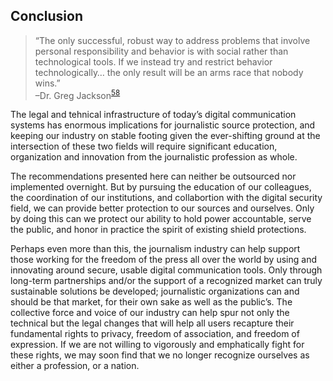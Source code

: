Conclusion
----------

> “The only successful, robust way to address problems that involve
> personal responsibility and behavior is with social rather than
> technological tools. If we instead try and restrict behavior
> technologically… the only result will be an arms race that nobody
> wins.”  
> –Dr. Greg Jackson<sup>[58](footnotes/README.html)</sup>

The legal and tehnical infrastructure of today’s digital communication
systems has enormous implications for journalistic source protection,
and keeping our industry on stable footing given the ever-shifting
ground at the intersection of these two fields will require significant
education, organization and innovation from the journalistic profession
as whole.

The recommendations presented here can neither be outsourced nor
implemented overnight. But by pursuing the education of our colleagues,
the coordination of our institutions, and collabortion with the digital
security field, we can provide better protection to our sources and
ourselves. Only by doing this can we protect our ability to hold power
accountable, serve the public, and honor in practice the spirit of
existing shield protections.

Perhaps even more than this, the journalism industry can help support
those working for the freedom of the press all over the world by using
and innovating around secure, usable digital communication tools. Only
through long-term partnerships and/or the support of a recognized market
can truly sustainable solutions be developed; journalistic organizations
can and should be that market, for their own sake as well as the
public’s. The collective force and voice of our industry can help spur
not only the technical but the legal changes that will help all users
recapture their fundamental rights to privacy, freedom of association,
and freedom of expression. If we are not willing to vigorously and
emphatically fight for these rights, we may soon find that we no longer
recognize ourselves as either a profession, or a nation.

